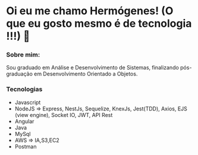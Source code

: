 # Oi eu me chamo Hermógenes! (O que eu gosto mesmo é de tecnologia !!!) :dart:
 
### Sobre mim:
<p>Sou graduado em Análise e Desenvolvimento de Sistemas, finalizando pós-graduação em Desenvolvimento Orientado a Objetos.
 
### Tecnologias
<ul>
  <li>Javascript</li>
  <li>NodeJS => Express, NestJs, Sequelize, KnexJs, Jest(TDD), Axios, EJS (view engine), Socket IO, JWT, API Rest</li>
  <li>Angular</li>
  <li>Java</li>
  <li>MySql</li>
  <li>AWS => IA,S3,EC2 </li>
  <li>Postman</li>
</ul>
